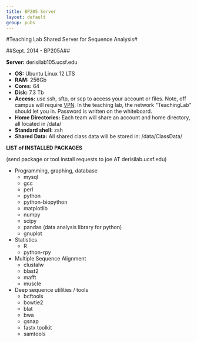 ```yaml
---
title: BP205 Server
layout: default
group: pubs
---
```


#Teaching Lab Shared Server for Sequence Analysis#

##Sept. 2014 - BP205A##

**Server:**	derisilab105.ucsf.edu

- **OS:**	Ubuntu Linux 12 LTS
- **RAM:** 256Gb
- **Cores:** 64
- **Disk:** 7.3 Tb
- **Access:** use ssh, sftp, or scp to access your account or files. Note, off campus will require [VPN](https://it.ucsf.edu/services/vpn). In the teaching lab, the network "TeachingLab" should let you in.  Password is written on the whiteboard.
- **Home Directories:** Each team will share an account and home directory, all located in /data/
- **Standard shell:** zsh
- **Shared Data:** All shared class data will be stored in: /data/ClassData/ 	

**LIST of INSTALLED PACKAGES**

(send package or tool install requests to joe AT derisilab.ucsf.edu)

- Programming, graphing, database
	- mysql
	- gcc
	- perl
	- python
	- python-biopython
	- matplotlib
	- numpy
	- scipy
	- pandas  (data analysis library for python)
	- gnuplot
- Statistics
	- R
	- python-rpy
- Multiple Sequence Alignment
	- clustalw
	- blast2
	- mafft 
	- muscle 
- Deep sequence utilities / tools
	- bcftools 
	- bowtie2 
	- blat
	- bwa
	- gsnap
	- fastx toolkit 
	- samtools

